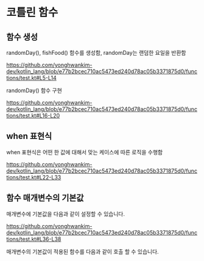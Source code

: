 # 코틀린 함수

## 함수 생성
randomDay(), fishFood() 함수를 생성함, randomDay는 랜덤한 요일을 반환함

https://github.com/yonghwankim-dev/kotlin_lang/blob/e77b2bcec710ac5473ed240d78ac05b3371875d0/functions/test.kt#L5-L14

randomDay() 함수 구현

https://github.com/yonghwankim-dev/kotlin_lang/blob/e77b2bcec710ac5473ed240d78ac05b3371875d0/functions/test.kt#L16-L20

## when 표현식
when 표현식은 어떤 한 값에 대해서 맞는 케이스에 따른 로직을 수행함

https://github.com/yonghwankim-dev/kotlin_lang/blob/e77b2bcec710ac5473ed240d78ac05b3371875d0/functions/test.kt#L22-L33

## 함수 매개변수의 기본값
매개변수에 기본값을 다음과 같이 설정할 수 있습니다.

https://github.com/yonghwankim-dev/kotlin_lang/blob/e77b2bcec710ac5473ed240d78ac05b3371875d0/functions/test.kt#L36-L38

매개변수의 기본값이 적용된 함수를 다음과 같이 호출 할 수 있습니다.


